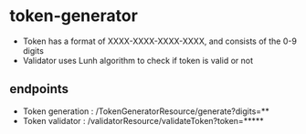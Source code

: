 # token-generator
- Token has a format of XXXX-XXXX-XXXX-XXXX, and consists of the 0-9 digits
- Validator uses Lunh algorithm to check if token is valid or not


## endpoints
- Token generation : /TokenGeneratorResource/generate?digits=**
- Token validator  : /validatorResource/validateToken?token=*****
